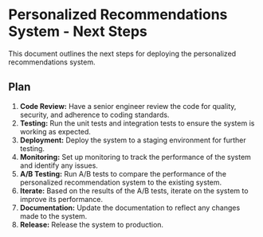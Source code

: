 # Personalized Recommendations System - Next Steps

This document outlines the next steps for deploying the personalized recommendations system.

## Plan

1.  **Code Review:** Have a senior engineer review the code for quality, security, and adherence to coding standards.
2.  **Testing:** Run the unit tests and integration tests to ensure the system is working as expected.
3.  **Deployment:** Deploy the system to a staging environment for further testing.
4.  **Monitoring:** Set up monitoring to track the performance of the system and identify any issues.
5.  **A/B Testing:** Run A/B tests to compare the performance of the personalized recommendation system to the existing system.
6.  **Iterate:** Based on the results of the A/B tests, iterate on the system to improve its performance.
7.  **Documentation:** Update the documentation to reflect any changes made to the system.
8.  **Release:** Release the system to production.